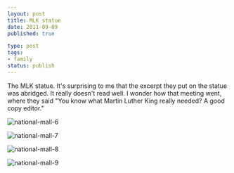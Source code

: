 ```yaml
---
layout: post
title: MLK statue
date: 2011-09-09
published: true

type: post
tags:
- family
status: publish
---
```

The MLK statue.  It's surprising to me that the excerpt they put on the statue was abridged.  It really doesn't read well.  I wonder how that meeting went, where they said "You know what Martin Luther King really needed?  A good copy editor."

![national-mall-6](http://media.eick.us/2011/09/2011-09-05-at-13-33-35.jpg)

![national-mall-7](http://media.eick.us/2011/09/2011-09-05-at-13-34-24.jpg)

![national-mall-8](http://media.eick.us/2011/09/2011-09-05-at-13-35-29.jpg)

![national-mall-9](http://media.eick.us/2011/09/2011-09-05-at-13-36-31.jpg)
